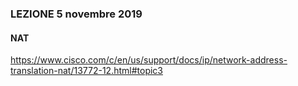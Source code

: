 ### LEZIONE  5 novembre 2019

#### NAT

https://www.cisco.com/c/en/us/support/docs/ip/network-address-translation-nat/13772-12.html#topic3

